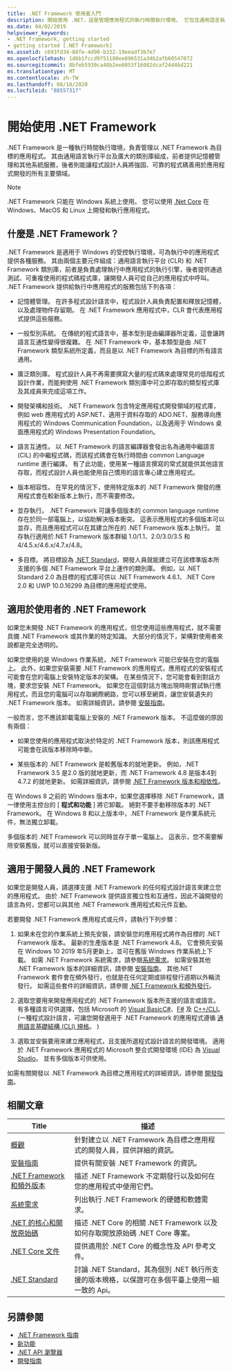 ```yaml
---
title: .NET Framework 使用者入門
description: 開始使用 .NET，這是管理應用程式的執行時間執行環境。 它包含通用語言執行時間 (CLR) 和廣泛的類別庫。
ms.date: 04/02/2019
helpviewer_keywords:
- .NET Framework, getting started
- getting started [.NET Framework]
ms.assetid: c693fd34-88fe-4d90-b332-19eeadf3b7e7
ms.openlocfilehash: 1d6b1fccd9751180ee096531a34b2afb60547072
ms.sourcegitcommit: 8bfeb5930ca48b2ee6053f16082dcaf24d46d221
ms.translationtype: MT
ms.contentlocale: zh-TW
ms.lasthandoff: 08/18/2020
ms.locfileid: "88557317"
---
```

# <a name="get-started-with-net-framework"></a>開始使用 .NET Framework

.NET Framework 是一種執行時間執行環境，負責管理以 .NET Framework 為目標的應用程式。 其由通用語言執行平台及廣大的類別庫組成，前者提供記憶體管理和其他系統服務，後者則能讓程式設計人員將強固、可靠的程式碼善用於應用程式開發的所有主要領域。

> [!NOTE]
> .NET Framework 只能在 Windows 系統上使用。 您可以使用 [.Net Core](../../core/index.yml) 在 Windows、MacOS 和 Linux 上開發和執行應用程式。

## <a name="what-is-net-framework"></a>什麼是 .NET Framework？

.NET Framework 是適用于 Windows 的受控執行環境，可為執行中的應用程式提供各種服務。 其由兩個主要元件組成：通用語言執行平台 (CLR) 和 .NET Framework 類別庫，前者是負責處理執行中應用程式的執行引擎，後者提供通過測試、可重複使用的程式碼程式庫，讓開發人員可從自己的應用程式中呼叫。 .NET Framework 提供給執行中應用程式的服務包括下列各項：

- 記憶體管理。 在許多程式設計語言中，程式設計人員負責配置和釋放記憶體，以及處理物件存留期。 在 .NET Framework 應用程式中，CLR 會代表應用程式提供這些服務。

- 一般型別系統。 在傳統的程式語言中，基本型別是由編譯器所定義，這會讓跨語言互通性變得很複雜。 在 .NET Framework 中，基本類型是由 .NET Framework 類型系統所定義，而且是以 .NET Framework 為目標的所有語言通用。

- 廣泛類別庫。 程式設計人員不再需要撰寫大量的程式碼來處理常見的低階程式設計作業，而能夠使用 .NET Framework 類別庫中可立即存取的類型程式庫及其成員來完成這項工作。

- 開發架構和技術。 .NET Framework 包含特定應用程式開發領域的程式庫，例如 web 應用程式的 ASP.NET、適用于資料存取的 ADO.NET、服務導向應用程式的 Windows Communication Foundation，以及適用于 Windows 桌面應用程式的 Windows Presentation Foundation。

- 語言互通性。 以 .NET Framework 的語言編譯器會發出名為通用中繼語言 (CIL) 的中繼程式碼，而該程式碼會在執行時間由 common Language runtime 進行編譯。 有了此功能，使用某一種語言撰寫的常式就能供其他語言存取，而程式設計人員也能使用自己慣用的語言專心建立應用程式。

- 版本相容性。 在罕見的情況下，使用特定版本的 .NET Framework 開發的應用程式會在較新版本上執行，而不需要修改。

- 並存執行。 .NET Framework 可讓多個版本的 common language runtime 存在於同一部電腦上，以協助解決版本衝突。 這表示應用程式的多個版本可以並存，而且應用程式可以在其建立所在的 .NET Framework 版本上執行。 並存執行適用於.NET Framework 版本群組 1.0/1.1、2.0/3.0/3.5 和 4/4.5.x/4.6.x/4.7.x/4.8。

- 多目標。 將目標設為 [.NET Standard](../../standard/net-standard.md)，開發人員就能建立可在該標準版本所支援的多個 .NET Framework 平台上運作的類別庫。 例如，以 .NET Standard 2.0 為目標的程式庫可供以 .NET Framework 4.6.1、.NET Core 2.0 和 UWP 10.0.16299 為目標的應用程式使用。

<a name="ForUsers"></a>
## <a name="the-net-framework-for-users"></a>適用於使用者的 .NET Framework

如果您未開發 .NET Framework 的應用程式，但您使用這些應用程式，就不需要具備 .NET Framework 或其作業的特定知識。 大部分的情況下，架構對使用者來說都是完全透明的。

如果您使用的是 Windows 作業系統，.NET Framework 可能已安裝在您的電腦上。 此外，如果您安裝需要 .NET Framework 的應用程式，應用程式的安裝程式可能會在您的電腦上安裝特定版本的架構。 在某些情況下，您可能會看到對話方塊，要求您安裝 .NET Framework。 如果您在這個對話方塊出現時剛嘗試執行應用程式，而且您的電腦可以存取網際網路，您可以移至網頁，讓您安裝遺失的 .NET Framework 版本。 如需詳細資訊，請參閱 [安裝指南](../install/index.md)。

一般而言，您不應該卸載電腦上安裝的 .NET Framework 版本。 不這麼做的原因有兩個：

- 如果您使用的應用程式取決於特定的 .NET Framework 版本，則該應用程式可能會在該版本移除時中斷。

- 某些版本的 .NET Framework 是較舊版本的就地更新。 例如，.NET Framework 3.5 是2.0 版的就地更新，而 .NET Framework 4.8 是版本4到4.7.2 的就地更新。 如需詳細資訊，請參閱 [.NET Framework 版本和相依性](../migration-guide/versions-and-dependencies.md)。

在 Windows 8 之前的 Windows 版本中，如果您選擇移除 .NET Framework，請一律使用主控台的 [ **程式和功能** ] 將它卸載。 絕對不要手動移除版本的 .NET Framework。 在 Windows 8 和以上版本中，.NET Framework 是作業系統元件，無法獨立卸載。

多個版本的 .NET Framework 可以同時並存于單一電腦上。 這表示，您不需要解除安裝舊版，就可以直接安裝新版。

## <a name="net-framework-for-developers"></a>適用于開發人員的 .NET Framework

如果您是開發人員，請選擇支援 .NET Framework 的任何程式設計語言來建立您的應用程式。 由於 .NET Framework 提供語言獨立性和互通性，因此不論開發的語言為何，您都可以與其他 .NET Framework 應用程式和元件互動。

若要開發 .NET Framework 應用程式或元件，請執行下列步驟：

1. 如果未在您的作業系統上預先安裝，請安裝您的應用程式將作為目標的 .NET Framework 版本。 最新的生產版本是 .NET Framework 4.8。 它會預先安裝在 Windows 10 2019 年5月更新上，並可在舊版 Windows 作業系統上下載。 如需 .NET Framework 系統需求，請參閱[系統需求](system-requirements.md)。 如需安裝其他 .NET Framework 版本的詳細資訊，請參閱 [安裝指南](../install/guide-for-developers.md)。 其他.NET Framework 套件會在頻外發行，也就是在任何定期或排程發行週期以外輪流發行。 如需這些套件的詳細資訊，請參閱 [.NET Framework 和頻外發行](the-net-framework-and-out-of-band-releases.md)。

2. 選取您要用來開發應用程式的 .NET Framework 版本所支援的語言或語言。 有多種語言可供選擇，包括 Microsoft 的 [Visual Basic](../../visual-basic/index.yml)[C#](../../csharp/index.yml)、[F#](../../fsharp/index.yml) 及 [C++/CLI](/cpp/dotnet/dotnet-programming-with-cpp-cli-visual-cpp)。  (一種程式設計語言，可讓您開發適用于 .NET Framework 的應用程式遵循 [通用語言基礎結構 (CLI) 規格](https://visualstudio.microsoft.com/license-terms/ecma-c-common-language-infrastructure-standards/)。 ) 

3. 選取並安裝要用來建立應用程式，且支援所選程式設計語言的開發環境。 適用於 .NET Framework 應用程式的 Microsoft 整合式開發環境 (IDE) 為 [Visual Studio](https://visualstudio.microsoft.com/vs/?utm_medium=microsoft&utm_source=docs.microsoft.com&utm_campaign=inline+link)。 並有多個版本可供使用。

如需有關開發以 .NET Framework 為目標之應用程式的詳細資訊，請參閱 [開發指南](../development-guide.md)。

## <a name="related-articles"></a>相關文章

| Title | 描述 |
| ----- |------------ |
| [概觀](overview.md) | 針對建立以 .NET Framework 為目標之應用程式的開發人員，提供詳細的資訊。 |
| [安裝指南](../install/index.md) | 提供有關安裝 .NET Framework 的資訊。 |  
| [.NET Framework 和頻外版本](the-net-framework-and-out-of-band-releases.md) | 描述 .NET Framework 不定期發行以及如何在您的應用程式中使用它們。 |
| [系統需求](system-requirements.md) | 列出執行 .NET Framework 的硬體和軟體需求。 |
| [.NET 的核心和開放原始碼](net-core-and-open-source.md) | 描述 .NET Core 的相關 .NET Framework 以及如何存取開放原始碼 .NET Core 專案。 |
| [.NET Core 文件](../../core/index.yml) | 提供適用於 .NET Core 的概念性及 API 參考文件。 |
| [.NET Standard](../../standard/net-standard.md) | 討論 .NET Standard，其為個別 .NET 執行所支援的版本規格，以保證可在多個平臺上使用一組一致的 Api。

## <a name="see-also"></a>另請參閱

- [.NET Framework 指南](../index.yml)
- [新功能](../whats-new/index.md)
- [.NET API 瀏覽器](../../../api/index.md)
- [開發指南](../development-guide.md)
